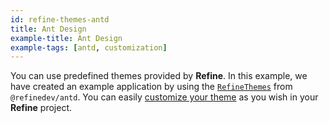 ```yaml
---
id: refine-themes-antd
title: Ant Design
example-title: Ant Design
example-tags: [antd, customization]
---
```


You can use predefined themes provided by **Refine**. In this example, we have created an example application by using the [`RefineThemes`](/docs/ui-integrations/ant-design/theming#predefined-themes) from `@refinedev/antd`. You can easily [customize your theme](/docs/ui-integrations/ant-design/theming#overriding-the-themes) as you wish in your **Refine** project.

<CodeSandboxExample path="theme-antd-demo" />
